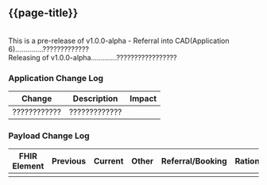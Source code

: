 ## {{page-title}}

<br>
This is a pre-release of v1.0.0-alpha - Referral into CAD(Application 6)..............?????????????

<br>
Releasing of v1.0.0-alpha.............?????????????????
<br>


### Application Change Log


| Change                                    | Description                                     | Impact                                                                  | 
|-------------------------------------------|-------------------------------------------------|-------------------------------------------------------------------------|
| ????????????                    | ????????????? |                                                                         |

### Payload Change Log


| FHIR Element                                         | Previous | Current    | Other   | Referral/Booking | Rationale                                                                                       |  Impact  |
|------------------------------------------------------|----------|------------|---------|------------------|-------------------------------------------------------------------------------------------------|----------|
|                                                      |          |            |         |                  |                                                                                                 |          |

</div>
</div>